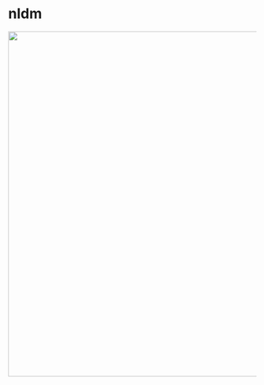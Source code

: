<h1>nldm</h1>
<p align="center">
    <img width="700px" src="https://github.com/patakk/nlmd/blob/master/sample.png">
</p>
